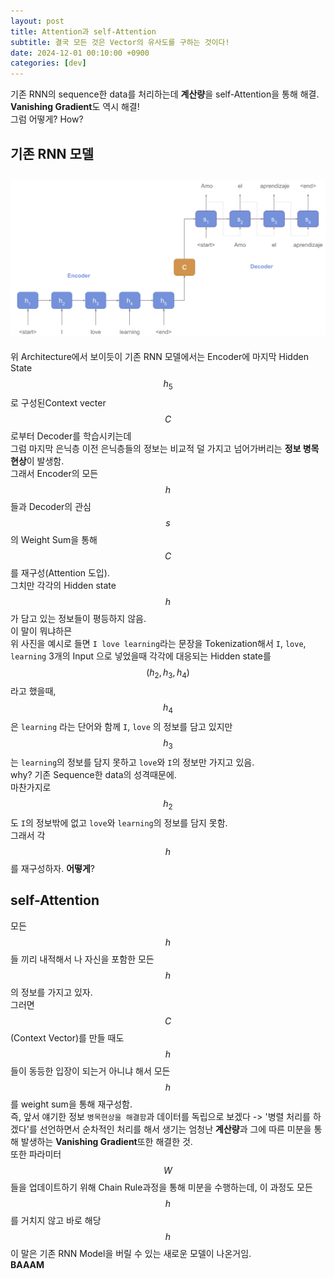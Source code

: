 ```yaml
---
layout: post
title: Attention과 self-Attention
subtitle: 결국 모든 것은 Vector의 유사도를 구하는 것이다!
date: 2024-12-01 00:10:00 +0900
categories: [dev]
---
```


기존 RNN의 sequence한 data를 처리하는데 **계산량**을 self-Attention을 통해 해결.  
**Vanishing Gradient**도 역시 해결!  
그럼 어떻게? How?  

## 기존 RNN 모델  
![RNN Model](/assets/images/Encoder_Decoder.png) 
---
위 Architecture에서 보이듯이 기존 RNN 모델에서는 Encoder에 마지막 Hidden State $$h_5$$로 구성된Context vecter $$C$$ 로부터 Decoder를 학습시키는데  
그럼 마지막 은닉층 이전 은닉층들의 정보는 비교적 덜 가지고 넘어가버리는 **정보 병목 현상**이 발생함.  
그래서 Encoder의 모든 $$h$$들과 Decoder의 관심 $$s$$의 Weight Sum을 통해 $$C$$를 재구성(Attention 도입).  
그치만 각각의 Hidden state $$h$$ 가 담고 있는 정보들이 평등하지 않음.  
이 말이 뭐냐하믄  
위 사진을 예시로 들면 `I love learning`라는 문장을 Tokenization해서 `I`, `love`, `learning` 3개의 Input 으로 넣었을때 각각에 대응되는 Hidden state를 $$(h_2, h_3, h_4)$$ 라고 했을때,  
$$h_4$$ 은 `learning` 라는 단어와 함께 `I`, `love` 의 정보를 담고 있지만 $$h_3$$ 는 `learning`의 정보를 담지 못하고 `love`와 `I`의 정보만 가지고 있음.  
why? 기존 Sequence한 data의 성격때문에.  
마찬가지로  $$h_2$$ 도 `I`의 정보밖에 없고 `love`와 `learning`의 정보를 담지 못함.  
그래서 각 $$h$$를 재구성하자. **어떻게**?  

## self-Attention
모든 $$h$$들 끼리 내적해서 나 자신을 포함한 모든 $$h$$ 의 정보를 가지고 있자.  
그러면 $$C$$(Context Vector)를 만들 때도 $$h$$들이 동등한 입장이 되는거 아니냐 해서 모든 $$h$$를 weight sum을 통해 재구성함.  
즉, 앞서 얘기한 정보 `병목현상을 해결함`과 데이터를 독립으로 보겠다 -> '병렬 처리를 하겠다'를 선언하면서 순차적인 처리를 해서 생기는 엄청난 **계산량**과 그에 따른 미분을 통해 발생하는 **Vanishing Gradient**또한 해결한 것.  
또한 파라미터 $$W$$들을 업데이트하기 위해 Chain Rule과정을 통해 미분을 수행하는데, 이 과정도 모든 $$h$$를 거치지 않고 바로 해당 $$h$$
이 말은 기존 RNN Model을 버릴 수 있는 새로운 모델이 나온거임.  
**BAAAM**
